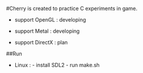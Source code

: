 #Cherry is created to practice C experiments in game.

- support OpenGL  : developing

- support Metal   : developing

- support DirectX : plan

##Run

- Linux :
        - install SDL2
        - run make.sh
